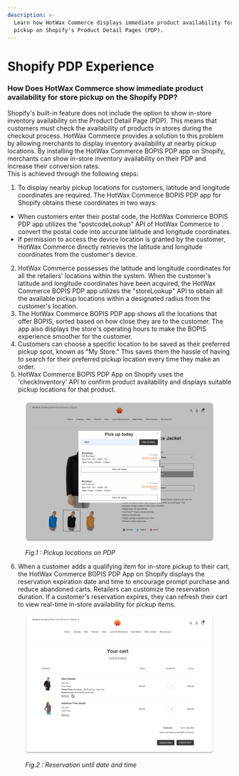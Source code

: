 ```yaml
---
description: >-
  Learn how HotWax Commerce displays immediate product availability for store
  pickup on Shopify's Product Detail Pages (PDP).
---
```


# Shopify PDP Experience

### How Does HotWax Commerce show immediate product availability for store pickup on the Shopify PDP?

Shopify's built-in feature does not include the option to show in-store inventory availability on the Product Detail Page (PDP). This means that customers must check the availability of products in stores during the checkout process. HotWax Commerce provides a solution to this problem by allowing merchants to display inventory availability at nearby pickup locations. By installing the HotWax Commerce BOPIS PDP app on Shopify, merchants can show in-store inventory availability on their PDP and increase their conversion rates.\
This is achieved through the following steps:

1. To display nearby pickup locations for customers, latitude and longitude coordinates are required. The HotWax Commerce BOPIS PDP app for Shopify obtains these coordinates in two ways:

* When customers enter their postal code, the HotWax Commerce BOPIS PDP app utilizes the "postcodeLookup" API of HotWax Commerce to convert the postal code into accurate latitude and longitude coordinates.
* If permission to access the device location is granted by the customer, HotWax Commerce directly retrieves the latitude and longitude coordinates from the customer's device.

2. HotWax Commerce possesses the latitude and longitude coordinates for all the retailers' locations within the system. When the customer's latitude and longitude coordinates have been acquired, the HotWax Commerce BOPIS PDP app utilizes the "storeLookup" API to obtain all the available pickup locations within a designated radius from the customer's location.
3. The HotWax Commerce BOPIS PDP app shows all the locations that offer BOPIS, sorted based on how close they are to the customer. The app also displays the store's operating hours to make the BOPIS experience smoother for the customer.
4. Customers can choose a specific location to be saved as their preferred pickup spot, known as "My Store." This saves them the hassle of having to search for their preferred pickup location every time they make an order.
5. HotWax Commerce BOPIS PDP App on Shopify uses the 'checkInventory' API to confirm product availability and displays suitable pickup locations for that product.

<figure><img src="../../.gitbook/assets/28.png" alt=""><figcaption><p><em>Fig.1 : Pickup locations on PDP</em></p></figcaption></figure>

6. When a customer adds a qualifying item for in-store pickup to their cart, the HotWax Commerce BOPIS PDP App on Shopify displays the reservation expiration date and time to encourage prompt purchase and reduce abandoned carts. Retailers can customize the reservation duration. If a customer's reservation expires, they can refresh their cart to view real-time in-store availability for pickup items.

<figure><img src="../../.gitbook/assets/29.png" alt=""><figcaption><p><em>Fig.2 : Reservation until date and time</em></p></figcaption></figure>
